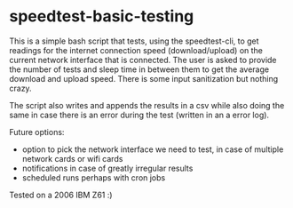 # speedtest-basic-testing

 This is a simple bash script that tests, using the speedtest-cli, to get readings for the internet connection speed (download/upload) on the current network interface that is connected.
The user is asked to provide the number of tests and sleep time in between them to get the average download and upload speed. There is some input sanitization but nothing crazy. 

The script also writes and appends the results in a csv while also doing the same in case there is an error during the test (written in an a error log).

Future options:
- option to pick the network interface we need to test, in case of multiple network cards or wifi cards
- notifications in case of greatly irregular results
- scheduled runs perhaps with cron jobs


Tested on a 2006 IBM Z61 :) 
